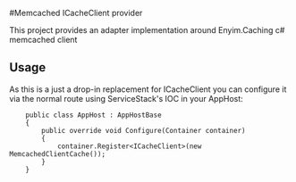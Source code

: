 ﻿#Memcached ICacheClient provider

This project provides an adapter implementation around Enyim.Caching c# memcached client

## Usage

As this is a just a drop-in replacement for ICacheClient you can configure it via the normal route using ServiceStack's IOC in your AppHost:

		public class AppHost : AppHostBase
		{
			public override void Configure(Container container)
			{
				container.Register<ICacheClient>(new MemcachedClientCache());
			}
		}
